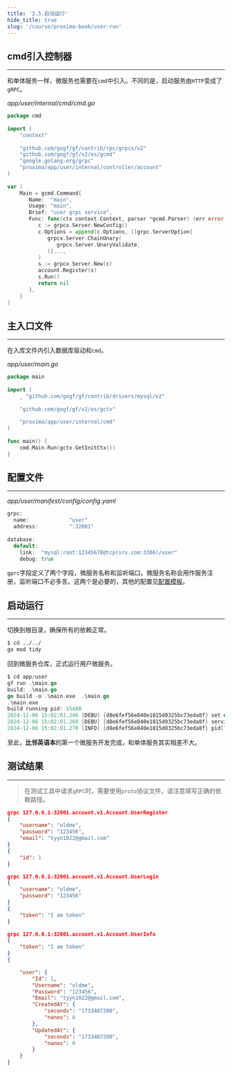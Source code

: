 ```yaml
---
title: '2.5.启动运行'
hide_title: true
slug: '/course/proxima-book/user-run'
---
```


## cmd引入控制器
---
和单体服务一样，微服务也需要在`cmd`中引入。不同的是，启动服务由`HTTP`变成了`gRPC`。

*app/user/internal/cmd/cmd.go*
```go
package cmd  
  
import (  
    "context"  
  
    "github.com/gogf/gf/contrib/rpc/grpcx/v2"
    "github.com/gogf/gf/v2/os/gcmd"
    "google.golang.org/grpc"
    "proxima/app/user/internal/controller/account"
)  
  
var (  
    Main = gcmd.Command{  
       Name:  "main",  
       Usage: "main",  
       Brief: "user grpc service",  
       Func: func(ctx context.Context, parser *gcmd.Parser) (err error) {  
          c := grpcx.Server.NewConfig()  
          c.Options = append(c.Options, []grpc.ServerOption{  
             grpcx.Server.ChainUnary(  
                grpcx.Server.UnaryValidate,  
             )}...,  
          )  
          s := grpcx.Server.New(c)  
          account.Register(s)  
          s.Run()  
          return nil  
       },  
    }  
)
```

## 主入口文件
---
在入库文件内引入数据库驱动和`cmd`。

*app/user/main.go*
```go
package main  
  
import (  
    _ "github.com/gogf/gf/contrib/drivers/mysql/v2"  
    
    "github.com/gogf/gf/v2/os/gctx"  
    
    "proxima/app/user/internal/cmd"
)  
  
func main() {  
    cmd.Main.Run(gctx.GetInitCtx())  
}
```

## 配置文件
---
*app/user/manifest/config/config.yaml*
```go
grpc:  
  name:             "user"
  address:          ":32001"
  
database:  
  default:  
    link:  "mysql:root:12345678@tcp(srv.com:3306)/user"  
    debug: true
```

`gprc`字段定义了两个字段，微服务名称和监听端口。微服务名称会用作服务注册，监听端口不必多言。这两个是必要的，其他的配置见[配置模板](https://goframe.org/docs/micro-service/config#%E9%85%8D%E7%BD%AE%E6%A8%A1%E6%9D%BF)。

## 启动运行
---
切换到根目录，确保所有的依赖正常。

```bash
$ cd ../../
go mod tidy
```

回到微服务仓库，正式运行用户微服务。

```go
$ cd app/user
gf run .\main.go
build: .\main.go
go build -o .\main.exe  .\main.go
.\main.exe 
build running pid: 15480
2024-12-06 15:02:01.246 [DEBU] {d8e6fef56e840e1815d0325bc73eda8f} set default registry using file registry as no custom registry set, path: C:\Users\half\AppData\Local\Temp\gsvc
2024-12-06 15:02:01.269 [DEBU] {d8e6fef56e840e1815d0325bc73eda8f} service register: &{Head: Deployment: Namespace: Name:user Version: Endpoints:192.168.10.91:32001 Metadata:map[protocol:grpc]}
2024-12-06 15:02:01.270 [INFO] {d8e6fef56e840e1815d0325bc73eda8f} pid[15480]: grpc server started listening on [:32001]
```

至此，**比邻英语本**的第一个微服务开发完成，和单体服务其实相差不大。

## 测试结果
---
> 在测试工具中请求`gRPC`时，需要使用`proto`协议文件，请注意填写正确的依赖路径。

```json
grpc 127.0.0.1:32001.account.v1.Account.UserRegister
{
    "username": "oldme",
    "password": "123456",
    "email": "tyyn1022@gmail.com"
}
{
    "id": 1
}

grpc 127.0.0.1:32001.account.v1.Account.UserLogin
{
    "username": "oldme",
    "password": "123456"
}
{
    "token": "I am token"
}

grpc 127.0.0.1:32001.account.v1.Account.UserInfo
{
    "token": "I am token"
}
{

    "user": {
        "Id": 1,
        "Username": "oldme",
        "Password": "123456",
        "Email": "tyyn1022@gmail.com",
        "CreatedAt": {
            "seconds": "1733407200",
            "nanos": 0
        },
        "UpdatedAt": {
            "seconds": "1733407200",
            "nanos": 0
        }
    }
}
```
